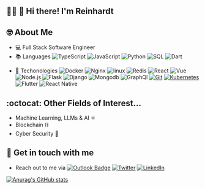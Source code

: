 <!--
**angirarc/angirarc** is a ✨ _special_ ✨ repository because its `README.md` (this file) appears on your GitHub profile.

Here are some ideas to get you started:

- 🔭 I’m currently working on ...
- 🌱 I’m currently learning ...
- 👯 I’m looking to collaborate on ...
- 🤔 I’m looking for help with ...
- 💬 Ask me about ...
- 📫 How to reach me: ...
- 😄 Pronouns: ...
- ⚡ Fun fact: ...
-->

## 👨‍💻 👋 Hi there! I'm Reinhardt

## 🤓 About Me
- 💻 Full Stack Software Engineer
- 📚 Languages ![TypeScript](https://img.shields.io/badge/-TypeScript-000?&logo=TypeScript)
![JavaScript](https://img.shields.io/badge/-JavaScript-000?&logo=JavaScript)
![Python](https://img.shields.io/badge/-Python-000?&logo=Python)
![SQL](https://img.shields.io/badge/-SQL-000?&logo=MySQL&logoColor=blue&color=white)
![Dart](https://img.shields.io/badge/Dart-000?style=for-the-badge&logo=dart&logoColor=0175C2)

<!-- ![Swift](https://img.shields.io/badge/-Swift-000?&logo=Swift) -->
- 💼 Techonologies ![Docker](https://img.shields.io/badge/-Docker-000?&logo=Docker) 
![Nginx](https://img.shields.io/badge/-Nginx-000?&logo=Nginx&logoColor=green) 
![linux](https://img.shields.io/badge/-linux-000?&logo=linux) 
![Redis](https://img.shields.io/badge/-Redis-000?&logo=Redis) 
![React](https://img.shields.io/badge/-React-000?&logo=React)
![Vue](https://img.shields.io/badge/-Vue-000?&logo=Vue.js&logoColor=#4FC08D)
![Node.js](https://img.shields.io/badge/-Node.js-000?&logo=node.js)
![Flask](https://img.shields.io/badge/-flask-000?&logo=flask)
![Django](https://img.shields.io/badge/-Django-000?&logo=django)
![Mongodb](https://img.shields.io/badge/-Mongo-000?&logo=mongodb&logoColor=#47A248)
![GraphQl](https://img.shields.io/badge/-GraphQL-000?&logo=GraphQL&logoColor=#ff69b4)
[![Git](https://img.shields.io/badge/-Git-%23F05032?style=flat-square&logo=git&logoColor=%23ffffff)](https://git-scm.com/)
[![Kubernetes](https://img.shields.io/badge/-Kubernetes-326CE5?style=flat-square&logo=Kubernetes&logoColor=ffffff)](https://kubernetes.io/) 
![Flutter](https://img.shields.io/badge/Flutter-000?logo=flutter&logoColor=0175C2)
![React Native](https://img.shields.io/badge/React_Native-000?logo=react&logoColor=0175C2)

## :octocat: Other Fields of Interest... 
- Machine Learning, LLMs & AI ⚛️
- Blockchain ⛓️
- Cyber Security 🥷


## 📱 Get in touch with me
- Reach out to me via [![Outlook Badge](https://img.shields.io/badge/Microsoft_Outlook-0078D4?style=for-the-badge&logo=microsoft-outlook&logoColor=white)](mailto:reinhardtcollins@live.com)  [![Twitter](https://img.shields.io/badge/twitter-1DA1F2.svg?style=for-the-badge&logo=twitter&logoColor=ffffff)](https://twitter.com/angira_rc)  [![LinkedIn](https://img.shields.io/badge/linkedin-1DA1F2.svg?style=for-the-badge&logo=linkedin&logoColor=ffffff)](https://www.linkedin.com/in/reinhardt-angira-9bb629178/)



[![Anurag's GitHub stats](https://github-readme-stats.vercel.app/api?username=angirarc&count_private=true&show_icons=true&theme=merko)](https://github.com/anuraghazra/github-readme-stats)
<!-- ![text](https://user-images.githubusercontent.com/32560913/204735723-e19bb0c4-ebca-470b-b339-4905d49d737e.gif) -->
